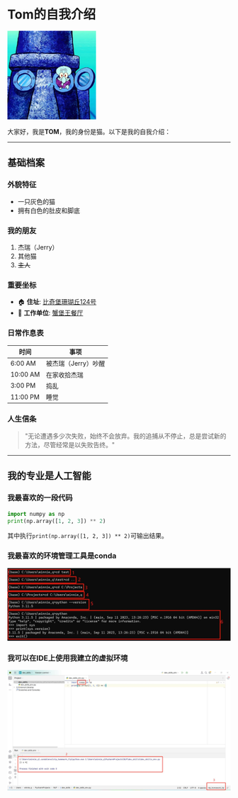 # Tom的自我介绍

<img src="https://raw.githubusercontent.com/Winnie-Qi/dev_skills/main/images/squidward.jpg" width="200" alt="TOM形象">

大家好，我是**TOM**，我的身份是猫。以下是我的自我介绍：

---

## 基础档案 

### 外貌特征 
- 一只灰色的猫
- 拥有白色的肚皮和脚底

### 我的朋友
1. 杰瑞（Jerry）
2. 其他猫
3. ~~主人~~

### 重要坐标
- 🏠 **住址**: [比奇堡珊瑚丘124号](https://baike.baidu.com/item/%E6%AF%94%E5%A5%87%E5%A0%A1/8275168) 
- 🏢 **工作单位**: [蟹堡王餐厅](https://baike.baidu.com/item/%E8%9F%B9%E5%A0%A1%E7%8E%8B/8043124)

### 日常作息表
| 时间       | 事项                  |
|------------|---------------------- |
| 6:00 AM    | 被杰瑞（Jerry）吵醒    |
| 10:00 AM   | 在家收拾杰瑞           |
| 3:00 PM    | 捣乱                  |
| 11:00 PM   | 睡觉                  |

### 人生信条
> "无论遭遇多少次失败，始终不会放弃。我的追捕从不停止，总是尝试新的方法，尽管经常是以失败告终。"
---

## 我的专业是人工智能
### 我最喜欢的一段代码

```python
import numpy as np
print(np.array([1, 2, 3]) ** 2)
```
其中执行`print(np.array([1, 2, 3]) ** 2)`可输出结果。

### 我最喜欢的环境管理工具是conda
<img src="https://raw.githubusercontent.com/Winnie-Qi/dev_skills/main/images/pic1.jpg" width="800" alt="截图一">

### 我可以在IDE上使用我建立的虚拟环境
<img src="https://raw.githubusercontent.com/Winnie-Qi/dev_skills/main/images/pic2.jpg" width="800" alt="截图二">
